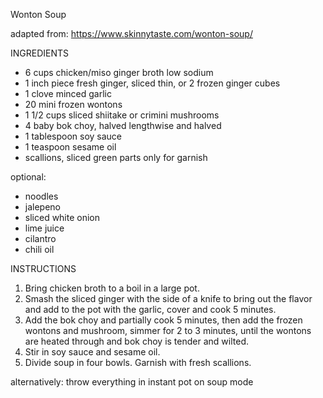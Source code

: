 Wonton Soup

adapted from: https://www.skinnytaste.com/wonton-soup/

INGREDIENTS
- 6 cups chicken/miso ginger broth low sodium
- 1 inch piece fresh ginger, sliced thin, or 2 frozen ginger cubes
- 1 clove minced garlic
- 20 mini frozen wontons
- 1 1/2 cups sliced shiitake or crimini mushrooms
- 4 baby bok choy, halved lengthwise and halved
- 1 tablespoon soy sauce
- 1 teaspoon sesame oil
- scallions, sliced green parts only for garnish

optional:
- noodles
- jalepeno
- sliced white onion
- lime juice
- cilantro
- chili oil

INSTRUCTIONS

1. Bring chicken broth to a boil in a large pot.
2. Smash the sliced ginger with the side of a knife to bring out the flavor and add to the pot with the garlic, cover and cook 5 minutes.
3. Add the bok choy and partially cook 5 minutes, then add the frozen wontons and mushroom, simmer for 2 to 3 minutes, until the wontons are heated through and bok choy is tender and wilted.
4. Stir in soy sauce and sesame oil.
5. Divide soup in four bowls. Garnish with fresh scallions.

alternatively: throw everything in instant pot on soup mode
